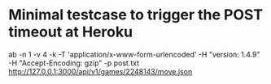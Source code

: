 # Minimal testcase to trigger the POST timeout at Heroku

ab -n 1 -v 4 -k -T 'application/x-www-form-urlencoded' -H "version: 1.4.9" -H "Accept-Encoding: gzip" -p post.txt http://127.0.0.1:3000/api/v1/games/2248143/move.json